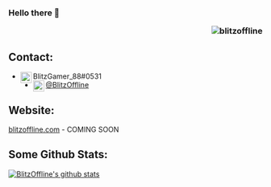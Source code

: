 ### Hello there 👋 <p align="right"> <img src="https://komarev.com/ghpvc/?username=blitzoffline" alt="blitzoffline"/> </p>
## Contact:
- <img align="left" alt="Discord" width="22px" src="https://imgur.com/IdQ1hNM.png" /> BlitzGamer_88#0531
- [<img align="left" alt="Twitter" width="22px" src="https://cdn.jsdelivr.net/npm/simple-icons@v3/icons/twitter.svg" /> @BlitzOffline](https://twitter.com/BlitzOffline)

## Website:
[blitzoffline.com](https://blitzoffline.com) - COMING SOON

## Some Github Stats:
[![BlitzOffline's github stats](https://github-readme-stats.vercel.app/api?username=BlitzOffline&count_private=true&show_icons=true&theme=radical)](https://github.com/anuraghazra/github-readme-stats)

